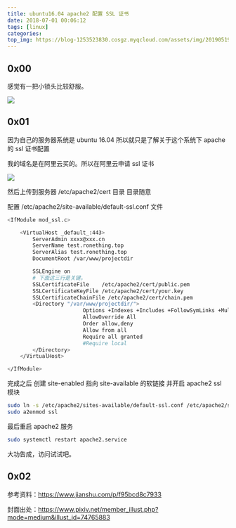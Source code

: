 ```yaml
---
title: ubuntu16.04 apache2 配置 SSL 证书
date: 2018-07-01 00:06:12
tags: [linux]
categories:
top_img: https://blog-1253523830.cosgz.myqcloud.com/assets/img/20190519004240.png
---
```


## 0x00

感觉有一把小锁头比较舒服。

![](https://blog-1253523830.cosgz.myqcloud.com/assets/img/20190519000835.png)

<!--more-->

## 0x01

因为自己的服务器系统是 ubuntu 16.04 所以就只是了解关于这个系统下 apache 的 ssl 证书配置

我的域名是在阿里云买的。所以在阿里云申请 ssl 证书

![](https://blog-1253523830.cosgz.myqcloud.com/assets/img/20190519002249.png)

然后上传到服务器 /etc/apache2/cert 目录 目录随意

配置 /etc/apache2/site-available/default-ssl.conf 文件

```sh
<IfModule mod_ssl.c>

    <VirtualHost _default_:443>
        ServerAdmin xxxx@xxx.cn
        ServerName test.ronething.top
        ServerAlias test.ronething.top
        DocumentRoot /var/www/projectdir

        SSLEngine on
        # 下面这三行是关键。
        SSLCertificateFile    /etc/apache2/cert/public.pem   
        SSLCertificateKeyFile /etc/apache2/cert/your.key
        SSLCertificateChainFile /etc/apache2/cert/chain.pem
        <Directory "/var/www/projectdir/">
                        Options +Indexes +Includes +FollowSymLinks +MultiViews
                        AllowOverride All
                        Order allow,deny
                        Allow from all
                        Require all granted
                        #Require local
        </Directory>
    </VirtualHost>

</IfModule>
```

完成之后 创建 site-enabled 指向 site-available 的软链接 并开启 apache2 ssl 模块

```sh
sudo ln -s /etc/apache2/sites-available/default-ssl.conf /etc/apache2/sites-enabled/001-ssl.conf
sudo a2enmod ssl
```

最后重启 apache2 服务

```sh
sudo systemctl restart apache2.service
```

大功告成，访问试试吧。

## 0x02

参考资料：https://www.jianshu.com/p/f95bcd8c7933

封面出处：https://www.pixiv.net/member_illust.php?mode=medium&illust_id=74765883